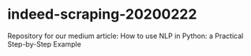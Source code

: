 # indeed-scraping-20200222
Repository for our medium article: How to use NLP in Python: a Practical Step-by-Step Example
